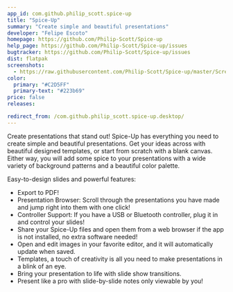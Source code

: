 ```yaml
---
app_id: com.github.philip_scott.spice-up
title: "Spice-Up"
summary: "Create simple and beautiful presentations"
developer: "Felipe Escoto"
homepage: https://github.com/Philip-Scott/Spice-up
help_page: https://github.com/Philip-Scott/Spice-up/issues
bugtracker: https://github.com/Philip-Scott/Spice-up/issues
dist: flatpak
screenshots:
  - https://raw.githubusercontent.com/Philip-Scott/Spice-up/master/Screenshot.png
color:
  primary: "#C2D5FF"
  primary-text: "#223b69"
price: false
releases:

redirect_from: /com.github.philip_scott.spice-up.desktop/
---
```


<p>Create presentations that stand out! Spice-Up has everything you need to create simple and beautiful presentations. Get your ideas across with beautiful designed templates, or start from scratch with a blank canvas. Either way, you will add some spice to your presentations with a wide variety of background patterns and a beautiful color palette.</p>
<p>Easy-to-design slides and powerful features:</p>
<ul>
<li>Export to PDF!</li>
<li>Presentation Browser: Scroll through the presentations you have made and jump right into them with one click!</li>
<li>Controller Support: If you have a USB or Bluetooth controller, plug it in and control your slides!</li>
<li>Share your Spice-Up files and open them from a web browser if the app is not installed, no extra software needed!</li>
<li>Open and edit images in your favorite editor, and it will automatically update when saved.</li>
<li>Templates, a touch of creativity is all you need to make presentations in a blink of an eye.</li>
<li>Bring your presentation to life with slide show transitions.</li>
<li>Present like a pro with slide-by-slide notes only viewable by you!</li>
</ul>